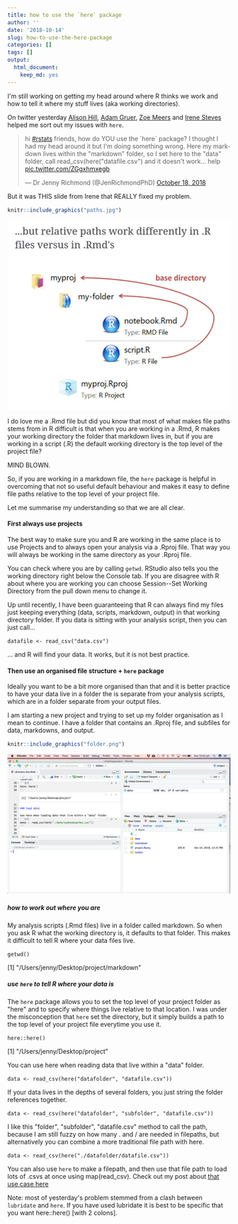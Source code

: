 ```yaml
---
title: how to use the `here` package 
author: ''
date: '2018-10-14'
slug: how-to-use-the-here-package
categories: []
tags: []
output:
  html_document:
    keep_md: yes
---
```


I'm still working on getting my head around where R thinks we work and how to tell it where my stuff lives (aka working directories). 

On twitter yesterday [Alison Hill](@apreshill), [Adam Gruer](@AdamGruer), [Zoe Meers](@zoe_meers) and [Irene Steves](@i_steves) helped me sort out my issues with `here`. 

<blockquote class="twitter-tweet" data-lang="en"><p lang="en" dir="ltr">hi <a href="https://twitter.com/hashtag/rstats?src=hash&amp;ref_src=twsrc%5Etfw">#rstats</a> friends, how do YOU use the `here` package? I thought I had my head around it but I&#39;m doing something wrong. Here my markdown lives within the &quot;markdown&quot; folder, so I set here to the &quot;data&quot; folder, call read_csv(here(&quot;datafile.csv&quot;) and it doesn&#39;t work... help <a href="https://t.co/ZGgxhmxegb">pic.twitter.com/ZGgxhmxegb</a></p>&mdash; Dr Jenny Richmond (@JenRichmondPhD) <a href="https://twitter.com/JenRichmondPhD/status/1053032110749937664?ref_src=twsrc%5Etfw">October 18, 2018</a></blockquote>
<script async src="https://platform.twitter.com/widgets.js" charset="utf-8"></script>



But it was THIS slide from Irene that REALLY fixed my problem. 


```r
knitr::include_graphics("paths.jpg")
```

<img src="paths.jpg" width="540" />



I do love me a .Rmd  file but did you know that most of what makes file paths stems from in R difficult is that when you are working in a .Rmd, R makes your working directory the folder that markdown lives in, but if you are working in a script (.R) the default working directory is the top level of the project file? 

MIND BLOWN. 

So, if you are working in a markdown file, the `here` package is helpful in overcoming that not so useful default behaviour and makes it easy to define file paths relative to the top level of your project file. 

Let me summarise my understanding so that we are all clear. 

#### First always use projects

The best way to make sure you and R are working in the same place is to use Projects and to always open your analysis via a .Rproj file. That way you will always be working in the same directory as your .Rproj file. 

You can check where you are by calling `getwd`. RStudio also tells you the working directory right below the Console tab. If you are disagree with R about where you are working you can choose Session--Set Working Directory from the pull down menu to change it. 

Up until recently, I have been guaranteeing that R can always find my files just keeping everything (data, scripts, markdown, output) in that working directory folder. If you data is sitting with your analysis script, then you can just call...

```
datafile <- read_csv("data.csv")
```

... and R will find your data. It works, but it is not best practice.

#### Then use an organised file structure + `here` package 

Ideally you want to be a bit more organised than that and it is better practice to have your data live in a folder the is separate from your analysis scripts, which are in a folder separate from your output files. 

I am starting a new project and trying to set up my folder organisation as I mean to continue. I have a folder that contains an .Rproj file, and subfiles for data, markdowns, and output. 


```r
knitr::include_graphics("folder.png")
```

<img src="folder.png" width="1280" />



##### how to work out where you are

My analysis scripts (.Rmd files) live in a folder called markdown. So when you ask R what the working directory is, it defaults to that folder. This makes it difficult to tell R where your data files live. 

```
getwd()

```
[1] "/Users/jenny/Desktop/project/markdown"

##### use `here` to tell R where your data is

The `here` package allows you to set the top level of your project  folder as "here" and to specify where things live relative to that location. I was under the  misconception that `here` set the directory, but it simply builds a path to the top level of your project file everytime you use it. 

```
here::here()

```
[1] "/Users/jenny/Desktop/project"

You can use here when reading data that live within a "data" folder. 

```
data <- read_csv(here("datafolder", "datafile.csv"))
```

If your data lives in the depths of several folders, you just string the folder references together. 

```
data <- read_csv(here("datafolder", "subfolder", "datafile.csv"))
```

I like this "folder", "subfolder", "datafile.csv" method to call the path, because I am still fuzzy on how many . and / are needed in filepaths, but alternatively you can combine a more traditional file path with here. 

```
data <- read_csv(here("./datafolder/datafile.csv"))

```

You can also use `here` to make a filepath, and then use that file path to load lots of .csvs at once using map(read_csv). Check out my post about [that use case here](http://jenrichmond.rbind.io/post/where-is-here/)


Note: most of yesterday's problem stemmed from a clash between `lubridate` and `here`. If you have used lubridate it is best to be specific that you want here::here() [with 2 colons].
